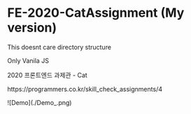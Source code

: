 # FE-2020-CatAssignment (My version)
<p>This doesnt care directory structure</p>
<p>Only Vanila JS</p>
<p>2020 프론트엔드 과제관 - Cat</p>
<p>https://programmers.co.kr/skill_check_assignments/4</p>
![Demo](./Demo_.png)
